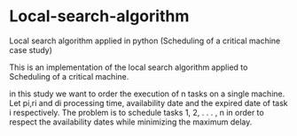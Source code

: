 # Local-search-algorithm
Local search algorithm applied in python (Scheduling of a critical machine case study)

This is an implementation of the local search algorithm applied to Scheduling of a critical machine.

in this study we want to order the execution of n tasks on a single machine. Let pi,ri and di processing time, availability date and
the expired date of task i respectively. The problem is to schedule tasks 1, 2, . . . , n in order to respect the availability dates while minimizing the maximum delay. 
